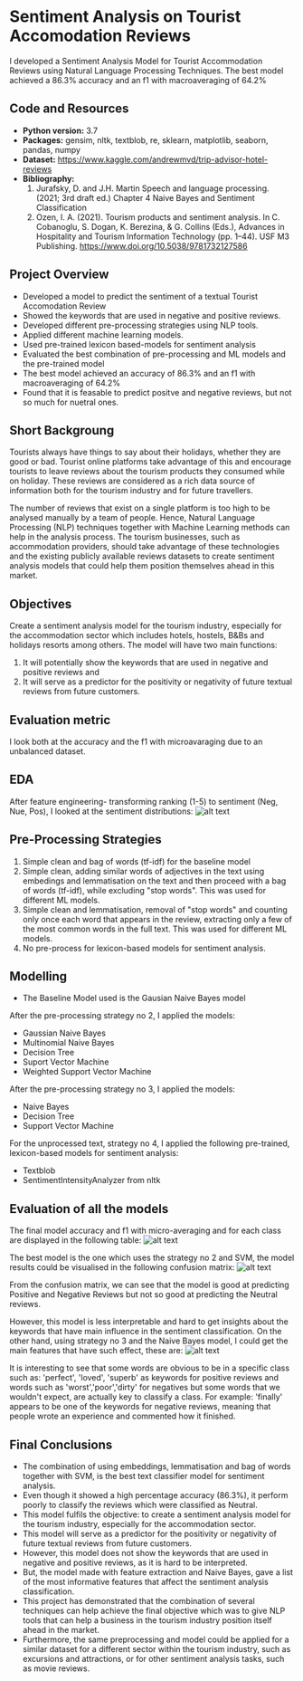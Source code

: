 # Sentiment Analysis on Tourist Accomodation Reviews
I developed a Sentiment Analysis Model for Tourist Accommodation Reviews using Natural Language Processing Techniques.
The best model achieved a 86.3% accuracy and an f1 with macroaveraging of 64.2% 

## Code and Resources
* **Python version:** 3.7
* **Packages:** gensim, nltk, textblob, re, sklearn, matplotlib, seaborn, pandas, numpy
* **Dataset:** https://www.kaggle.com/andrewmvd/trip-advisor-hotel-reviews
* **Bibliography:**
  1. Jurafsky, D. and J.H. Martin Speech and language processing. (2021; 3rd draft ed.) Chapter 4 Naive Bayes and Sentiment Classification
  2. Ozen, I. A. (2021). Tourism products and sentiment analysis. In C. Cobanoglu, S. Dogan, K. Berezina, & G. Collins (Eds.), Advances in Hospitality and Tourism Information Technology (pp. 1–44). USF M3 Publishing. https://www.doi.org/10.5038/9781732127586

## Project Overview
* Developed a model to predict the sentiment of a textual Tourist Accomodation Review
* Showed the keywords that are used in negative and positive reviews.
* Developed different pre-processing strategies using NLP tools. 
* Applied different machine learning models.
* Used pre-trained lexicon based-models for sentiment analysis
* Evaluated the best combination of pre-processing and ML models and the pre-trained model
* The best model achieved an accuracy of 86.3% and an f1 with macroaveraging of 64.2% 
* Found that it is feasable to predict positve and negative reviews, but not so much for nuetral ones.

## Short Backgroung
Tourists always have things to say about their holidays, whether they are good or bad. Tourist online platforms take advantage of this and encourage tourists to leave reviews about the tourism products they consumed while on holiday. These reviews are considered as a rich data source of information both for the tourism industry and for future travellers. 

The number of reviews that exist on a single platform is too high to be analysed manually by a team of people. Hence, Natural Language Processing (NLP) techniques together with Machine Learning methods can help in the analysis process. The tourism businesses, such as accommodation providers, should take advantage of these technologies and the existing publicly available reviews datasets to create sentiment analysis models that could help them position themselves ahead in this market.


## Objectives
Create a sentiment analysis model for the tourism industry, especially for the accommodation sector which includes hotels, hostels, B&Bs and holidays resorts among others.
The model will have two main functions:

1.	It will potentially show the keywords that are used in negative and positive reviews and 
2.	It will serve as a predictor for the positivity or negativity of future textual reviews from future customers.

## Evaluation metric
I look both at the accuracy and the f1 with microavaraging due to an unbalanced dataset.

## EDA
After feature engineering- transforming ranking (1-5) to sentiment (Neg, Nue, Pos), I looked at the sentiment distributions:
![alt text](https://github.com/CarolinaKra/SentimentAnalysisHotelReviews/blob/main/images/sentimentDistribution.png)

## Pre-Processing Strategies
1. Simple clean and bag of words (tf-idf) for the baseline model
2. Simple clean, adding similar words of adjectives in the text using embedings and lemmatisation on the text and then proceed with a bag of words (tf-idf), while excluding "stop words". This was used for different ML models.
3. Simple clean and lemmatisation, removal of "stop words" and counting only once each word that appears in the review, extracting only a few of the most common words in the full text. This was used for different ML models.
4. No pre-process for lexicon-based models for sentiment analysis.

## Modelling
* The Baseline Model used is the Gausian Naive Bayes model 

After the pre-processing strategy no 2, I applied the models:
* Gaussian Naive Bayes
* Multinomial Naive Bayes 
* Decision Tree
* Suport Vector Machine
* Weighted Support Vector Machine

After the pre-processing strategy no 3, I applied the models:
* Naive Bayes
* Decision Tree
* Support Vector Machine

For the unprocessed text, strategy no 4, I applied the following pre-trained, lexicon-based models for sentiment analysis:
* Textblob
* SentimentIntensityAnalyzer from nltk 

## Evaluation of all the models
The final model accuracy and f1 with micro-averaging and for each class are displayed in the following table:
![alt text](https://github.com/CarolinaKra/SentimentAnalysisHotelReviews/blob/main/images/EvaluationTable.png)

The best model is the one which uses the strategy no 2 and SVM, the model results could be visualised in the following confusion matrix:
![alt text](https://github.com/CarolinaKra/SentimentAnalysisHotelReviews/blob/main/images/svmConfMatrix.png)

From the confusion matrix, we can see that the model is good at predicting Positive and Negative Reviews but not so good at predicting the Neutral reviews.

However, this model is less interpretable and hard to get insights about the keywords that have main influence in the sentiment classification. On the other hand, using strategy no 3 and the Naive Bayes model, I could get the main features that have such effect, these are:
![alt text](https://github.com/CarolinaKra/SentimentAnalysisHotelReviews/blob/main/images/NLPimportantFeatures.png)

It is interesting to see that some words are obvious to be in a specific class such as: 'perfect', 'loved', 'superb' as keywords for positive reviews and words such as 'worst','poor','dirty' for negatives but some words that we wouldn't expect, are actually key to classify a class. For example: 'finally' appears to be one of the keywords for negative reviews, meaning that people wrote an experience and commented how it finished.

## Final Conclusions
* The combination of using embeddings, lemmatisation and bag of words together with SVM, is the best text classifier model for sentiment analysis. 
* Even though it showed a high percentage accuracy (86.3%), it perform poorly to classify the reviews which were classified as Neutral.
* This model fulfils the objective: to create a sentiment analysis model for the tourism industry, especially for the accommodation sector.
* This model will serve as a predictor for the positivity or negativity of future textual reviews from future customers.
* However, this model does not show the keywords that are used in negative and positive reviews, as it is hard to be interpreted.
* But, the model made with feature extraction and Naive Bayes, gave a list of the most informative features that affect the sentiment analysis classification. 
* This project has demonstrated that the combination of several techniques can help achieve the final objective which was to give NLP tools that can help a business in the tourism industry position itself ahead in the market. 
* Furthermore, the same preprocessing and model could be applied for a similar dataset for a different sector within the tourism industry, such as excursions and attractions, or for other sentiment analysis tasks, such as movie reviews. 





